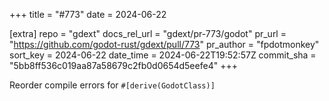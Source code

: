 +++
title = "#773"
date = 2024-06-22

[extra]
repo = "gdext"
docs_rel_url = "gdext/pr-773/godot"
pr_url = "https://github.com/godot-rust/gdext/pull/773"
pr_author = "fpdotmonkey"
sort_key = 2024-06-22
date_time = 2024-06-22T19:52:57Z
commit_sha = "5bb8ff536c019aa87a58679c2fb0d0654d5eefe4"
+++

Reorder compile errors for `#[derive(GodotClass)]`
